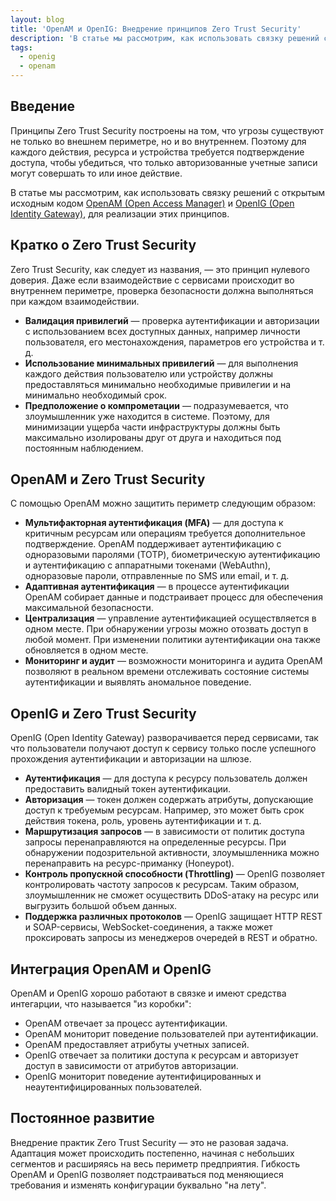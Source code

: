 ```yaml
---
layout: blog
title: 'OpenAM и OpenIG: Внедрение принципов Zero Trust Security'
description: 'В статье мы рассмотрим, как использовать связку решений с OpenAM и OpenIG для реализации этих принципов'
tags: 
  - openig
  - openam
---
```


## Введение

Принципы Zero Trust Security построены на том, что угрозы существуют не только во внешнем периметре, но и во внутреннем. Поэтому для каждого действия, ресурса и устройства требуется подтверждение доступа, чтобы убедиться, что только авторизованные учетные записи могут совершать то или иное действие.

В статье мы рассмотрим, как использовать связку решений с открытым исходным кодом [OpenAM (Open Access Manager)](https://github.com/OpenIdentityPlatform/OpenAM) и [OpenIG (Open Identity Gateway)](https://github.com/OpenIdentityPlatform/OpenIG), для реализации этих принципов.

## Кратко о Zero Trust Security

Zero Trust Security, как следует из названия, — это принцип нулевого доверия. Даже если взаимодействие с сервисами происходит во внутреннем периметре, проверка безопасности должна выполняться при каждом взаимодействии.

- **Валидация привилегий** — проверка аутентификации и авторизации с использованием всех доступных данных, например личности пользователя, его местонахождения, параметров его устройства и т. д.
- **Использование минимальных привилегий** — для выполнения каждого действия пользователю или устройству должны предоставляться минимально необходимые привилегии и на минимально необходимый срок.
- **Предположение о компрометации** — подразумевается, что злоумышленник уже находится в системе. Поэтому, для минимизации ущерба части инфраструктуры должны быть максимально изолированы друг от друга и находиться под постоянным наблюдением.

## OpenAM и Zero Trust Security

С помощью OpenAM можно защитить периметр следующим образом:

- **Мультифакторная аутентификация (MFA)** — для доступа к критичным ресурсам или операциям требуется дополнительное подтверждение. OpenAM поддерживает аутентификацию с одноразовыми паролями (TOTP), биометрическую аутентификацию и аутентификацию с аппаратными токенами (WebAuthn), одноразовые пароли, отправленные по SMS или email, и т. д.
- **Адаптивная аутентификация** — в процессе аутентификации OpenAM собирает данные и подстраивает процесс для обеспечения максимальной безопасности.
- **Централизация** — управление аутентификацией осуществляется в одном месте. При обнаружении угрозы можно отозвать доступ в любой момент. При изменении политики аутентификации она также обновляется в одном месте.
- **Мониторинг и аудит** — возможности мониторинга и аудита OpenAM позволяют в реальном времени отслеживать состояние системы аутентификации и выявлять аномальное поведение.

## OpenIG и Zero Trust Security

OpenIG (Open Identity Gateway) разворачивается перед сервисами, так что пользователи получают доступ к сервису только после успешного прохождения аутентификации и авторизации на шлюзе.

- **Аутентификация** — для доступа к ресурсу пользователь должен предоставить валидный токен аутентификации.
- **Авторизация** — токен должен содержать атрибуты, допускающие доступ к требуемым ресурсам. Например, это может быть срок действия токена, роль, уровень аутентификации и т. д.
- **Маршрутизация запросов** — в зависимости от политик доступа запросы перенаправляются на определенные ресурсы. При обнаружении подозрительной активности, злоумышленника можно перенаправить на ресурс-приманку (Honeypot).
- **Контроль пропускной способности (Throttling)** — OpenIG позволяет контролировать частоту запросов к ресурсам. Таким образом, злоумышленник не сможет осуществить DDoS-атаку на ресурс или выгрузить большой объем данных.
- **Поддержка различных протоколов** — OpenIG защищает HTTP REST и SOAP-сервисы, WebSocket-соединения, а также может проксировать запросы из менеджеров очередей в REST и обратно.

## Интеграция OpenAM и OpenIG

OpenAM и OpenIG хорошо работают в связке и имеют средства интегарции, что называется "из коробки":

- OpenAM отвечает за процесс аутентификации.
- OpenAM мониторит поведение пользователей при аутентификации.
- OpenAM предоставляет атрибуты учетных записей.
- OpenIG отвечает за политики доступа к ресурсам и авторизует доступ в зависимости от атрибутов авторизации.
- OpenIG мониторит поведение аутентифицированных и неаутентифицированных пользователей.

## Постоянное развитие

Внедрение практик Zero Trust Security — это не разовая задача. Адаптация может происходить постепенно, начиная с небольших сегментов и расширяясь на весь периметр предприятия. Гибкость OpenAM и OpenIG позволяет подстраиваться под меняющиеся требования и изменять конфигурации буквально "на лету".
